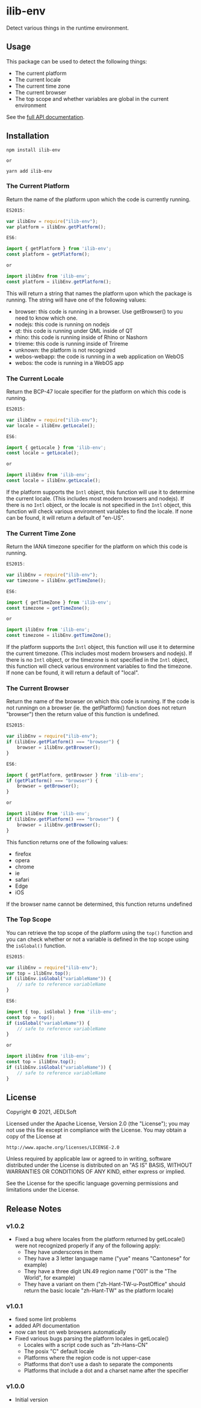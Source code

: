 # ilib-env

Detect various things in the runtime environment.

## Usage

This package can be used to detect the following things:

- The current platform
- The current locale
- The current time zone
- The current browser
- The top scope and whether variables are global in the current environment

See the [full API documentation](./docs/ilibEnv.md).

## Installation

```
npm install ilib-env

or

yarn add ilib-env
```

### The Current Platform

Return the name of the platform upon which the code is currently running.

```javascript
ES2015:

var ilibEnv = require("ilib-env");
var platform = ilibEnv.getPlatform();

ES6:

import { getPlatform } from 'ilib-env';
const platform = getPlatform();

or

import ilibEnv from 'ilib-env';
const platform = ilibEnv.getPlatform();
```

This will return a string that names the platform upon which the package is running.
The string will have one of the following values:

- browser: this code is running in a browser. Use getBrowser() to you need to know which one.
- nodejs: this code is running on nodejs
- qt: this code is running under QML inside of QT
- rhino: this code is running inside of Rhino or Nashorn
- trireme: this code is running inside of Trireme
- unknown: the platform is not recognized
- webos-webapp: the code is running in a web application on WebOS
- webos: the code is running in a WebOS app

### The Current Locale

Return the BCP-47 locale specifier for the platform on which this code is running.

```javascript
ES2015:

var ilibEnv = require("ilib-env");
var locale = ilibEnv.getLocale();

ES6:

import { getLocale } from 'ilib-env';
const locale = getLocale();

or

import ilibEnv from 'ilib-env';
const locale = ilibEnv.getLocale();
```

If the platform supports the `Intl` object, this function will use it to determine
the current locale. (This includes most modern browsers and nodejs). If there is no
`Intl` object, or the locale is not specified in the `Intl` object, this function
will check various environment variables to find the locale. If none can be found,
it will return a default of "en-US".

### The Current Time Zone

Return the IANA timezone specifier for the platform on which this code is running.

```javascript
ES2015:

var ilibEnv = require("ilib-env");
var timezone = ilibEnv.getTimeZone();

ES6:

import { getTimeZone } from 'ilib-env';
const timezone = getTimeZone();

or

import ilibEnv from 'ilib-env';
const timezone = ilibEnv.getTimeZone();
```

If the platform supports the `Intl` object, this function will use it to determine
the current timezone. (This includes most modern browsers and nodejs). If there is no
`Intl` object, or the timezone is not specified in the `Intl` object, this function
will check various environment variables to find the timezone. If none can be found,
it will return a default of "local".

### The Current Browser

Return the name of the browser on which this code is running. If the code is not
runningn on a browser (ie. the getPlatform() function does not return "browser")
then the return value of this function is undefined.

```javascript
ES2015:

var ilibEnv = require("ilib-env");
if (ilibEnv.getPlatform() === "browser") {
    browser = ilibEnv.getBrowser();
}

ES6:

import { getPlatform, getBrowser } from 'ilib-env';
if (getPlatform() === "browser") {
    browser = getBrowser();
}

or

import ilibEnv from 'ilib-env';
if (ilibEnv.getPlatform() === "browser") {
    browser = ilibEnv.getBrowser();
}
```

This function returns one of the following values:

- firefox
- opera
- chrome
- ie
- safari
- Edge
- iOS

If the browser name cannot be determined, this function returns undefined

### The Top Scope

You can retrieve the top scope of the platform using the `top()` function
and you can check whether or not a variable is defined in the top scope
using the `isGlobal()` function.

```javascript
ES2015:

var ilibEnv = require("ilib-env");
var top = ilibEnv.top();
if (ilibEnv.isGlobal("variableName")) {
    // safe to reference variableName
}

ES6:

import { top, isGlobal } from 'ilib-env';
const top = top();
if (isGlobal("variableName")) {
    // safe to reference variableName
}

or

import ilibEnv from 'ilib-env';
const top = ilibEnv.top();
if (ilibEnv.isGlobal("variableName")) {
    // safe to reference variableName
}
```

## License

Copyright © 2021, JEDLSoft

Licensed under the Apache License, Version 2.0 (the "License");
you may not use this file except in compliance with the License.
You may obtain a copy of the License at

    http://www.apache.org/licenses/LICENSE-2.0

Unless required by applicable law or agreed to in writing, software
distributed under the License is distributed on an "AS IS" BASIS,
WITHOUT WARRANTIES OR CONDITIONS OF ANY KIND, either express or implied.

See the License for the specific language governing permissions and
limitations under the License.

## Release Notes

### v1.0.2

* Fixed a bug where locales from the platform returned by getLocale() were not
  recognized properly if any of the following apply:
    * They have underscores in them
    * They have a 3 letter language name ("yue" means "Cantonese" for example)
    * They have a three digit UN.49 region name ("001" is the "The World",
      for example)
    * They have a variant on them ("zh-Hant-TW-u-PostOffice" should return the
      basic locale "zh-Hant-TW" as the platform locale)

### v1.0.1

- fixed some lint problems
- added API documentation
- now can test on web browsers automatically
- Fixed various bugs parsing the platform locales in getLocale()
    * Locales with a script code such as "zh-Hans-CN"
    * The posix "C" default locale
    * Platforms where the region code is not upper-case
    * Platforms that don't use a dash to separate the components
    * Platforms that include a dot and a charset name after the specifier

### v1.0.0

- Initial version
